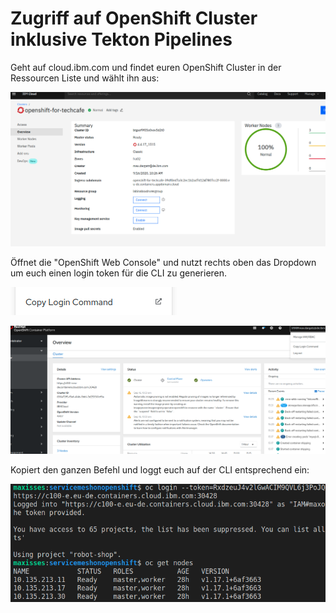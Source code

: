 # Zugriff auf OpenShift Cluster inklusive Tekton Pipelines

Geht auf cloud.ibm.com und findet euren OpenShift Cluster in der Ressourcen Liste und wählt ihn aus:

![](../../../.gitbook/assets/image%20%2890%29.png)

Öffnet die "OpenShift Web Console" und nutzt rechts oben das Dropdown um euch einen login token für die CLI zu generieren.

![](../../../.gitbook/assets/image%20%2884%29.png)

![](../../../.gitbook/assets/image%20%2882%29.png)

Kopiert den ganzen Befehl und loggt euch auf der CLI entsprechend ein:

![](../../../.gitbook/assets/image%20%28143%29%20%281%29.png)

